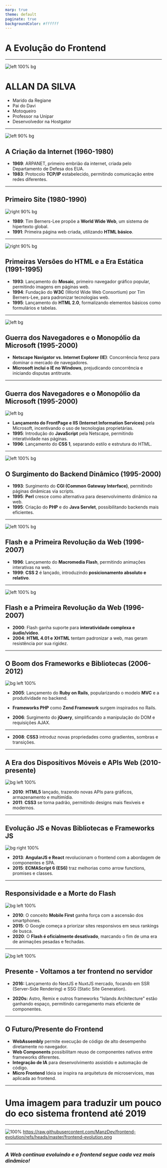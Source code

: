 ```yaml
---
marp: true
theme: default
paginate: true
backgroundColor: #ffffff
---
```


# A Evolução do Frontend

---
![left 100% bg](allan.jpg)
# ALLAN DA SILVA

* Marido da Regiane
* Pai do Davi
* Motoqueiro
* Professor na Unipar
* Desenvolvedor na Hostgator

---
![left 90% bg](arpanet.webp)

##  A Criação da Internet (1960-1980)
* **1969**: ARPANET, primeiro embrião da internet, criada pelo Departamento de Defesa dos EUA.  
  <!-- A ARPANET foi criada para interligar computadores de instituições de pesquisa e militares. -->
* **1983**: Protocolo **TCP/IP** estabelecido, permitindo comunicação entre redes diferentes.  
  <!-- Vinton Cerf e Bob Kahn são os principais responsáveis pelo desenvolvimento do TCP/IP. -->
---
## Primeiro Site (1980-1990)
![right 90% bg](primeiro-site.webp)
* **1989**: Tim Berners-Lee propõe a **World Wide Web**, um sistema de hipertexto global.  
  <!-- Tim Berners-Lee trabalhava no CERN e buscava uma forma de compartilhar informações científicas. -->
* **1991**: Primeira página web criada, utilizando **HTML básico**.  
  <!-- A primeira página foi hospedada no servidor do CERN e explicava o conceito da Web. -->

---
![right 90% bg](mosaic.jpg)
## Primeiras Versões do HTML e a Era Estática (1991-1995)
* **1993**: Lançamento do **Mosaic**, primeiro navegador gráfico popular, permitindo imagens em páginas web.  
  <!-- Criado por Marc Andreessen e Eric Bina, o Mosaic tornou a web mais acessível ao público. -->
* **1994**: Fundação do **W3C** (World Wide Web Consortium) por Tim Berners-Lee, para padronizar tecnologias web.  
  <!-- O W3C foi criado para evitar fragmentação na web e promover padrões abertos. -->
* **1995**: Lançamento do **HTML 2.0**, formalizando elementos básicos como formulários e tabelas.  
  <!-- HTML 2.0 foi o primeiro padrão oficial do W3C, consolidando recursos essenciais. -->

---

![left  bg](guerra-dos-navegadores.webp)

## Guerra dos Navegadores e o Monopólio da Microsoft (1995-2000)
* **Netscape Navigator vs. Internet Explorer (IE)**: Concorrência feroz para dominar o mercado de navegadores.  
  <!-- A Netscape dominava o mercado até a Microsoft integrar o IE ao Windows. -->
* **Microsoft inclui o IE no Windows**, prejudicando concorrência e iniciando disputas antitruste.  
  <!-- A Microsoft enfrentou processos antitruste nos EUA por práticas monopolistas. -->
---
## Guerra dos Navegadores e o Monopólio da Microsoft (1995-2000)
![left  bg](guerra-dos-navegadores.webp)
* **Lançamento do FrontPage e IIS (Internet Information Services)** pela Microsoft, incentivando o uso de tecnologias proprietárias.  
  <!-- O FrontPage facilitava a criação de sites, mas gerava código não padronizado. -->
* **1995**: Introdução do **JavaScript** pela Netscape, permitindo interatividade nas páginas.  
  <!-- Brendan Eich criou o JavaScript em apenas 10 dias na Netscape. -->
* **1996**: Lançamento do **CSS 1**, separando estilo e estrutura do HTML.  
  <!-- Criado pelo W3C, o CSS trouxe flexibilidade para design na web. -->

---

![left 100%  bg](java-php-or-perl-application.jpg)
## O Surgimento do Backend Dinâmico (1995-2000)
* **1993**: Surgimento do **CGI (Common Gateway Interface)**, permitindo páginas dinâmicas via scripts.  
  <!-- CGI permitiu servidores executarem programas para gerar páginas dinâmicas. -->
* **1995**: **Perl** cresce como alternativa para desenvolvimento dinâmico na web.  
  <!-- Perl era popular por sua flexibilidade e eficiência em manipulação de texto. -->
* **1995**: Criação do **PHP** e do **Java Servlet**, possibilitando backends mais eficientes.  
  <!-- Rasmus Lerdorf criou o PHP para gerenciar seu site pessoal. -->


---
![left 100%  bg](miniclip.webp)
## Flash e a Primeira Revolução da Web (1996-2007)
* **1996**: Lançamento do **Macromedia Flash**, permitindo animações interativas na web.  
  <!-- Flash foi criado por Jonathan Gay e popularizado pela Macromedia. -->
* **1999**: **CSS 2** é lançado, introduzindo **posicionamento absoluto e relativo**.  
  <!-- CSS 2 trouxe maior controle sobre layout e estilos de páginas. -->
---
![left 100%  bg](miniclip.webp)
## Flash e a Primeira Revolução da Web (1996-2007)
* **2000**: Flash ganha suporte para **interatividade complexa e áudio/vídeo**.  
  <!-- Flash tornou possível criar jogos e experiências interativas na web. -->
* **2004**: **HTML 4.01 e XHTML** tentam padronizar a web, mas geram resistência por sua rigidez.  
  <!-- XHTML tentou tornar o HTML mais estruturado, mas não foi amplamente adotado. -->

---

## O Boom dos Frameworks e Bibliotecas (2006-2012)
![bg left 100%](rails-jquery.jpg)
* **2005**: Lançamento do **Ruby on Rails**, popularizando o modelo **MVC** e a produtividade no backend.  
  <!-- David Heinemeier Hansson criou o Rails para acelerar o desenvolvimento de aplicações. -->
* **Frameworks PHP** como **Zend Framework** surgem inspirados no Rails.  
  <!-- Laravel, criado por Taylor Otwell, trouxe recursos modernos ao PHP. -->

* **2006**: Surgimento do **jQuery**, simplificando a manipulação do DOM e requisições AJAX.  
  <!-- John Resig criou o jQuery para facilitar o desenvolvimento web. -->
---
* **2008**: **CSS3** introduz novas propriedades como gradientes, sombras e transições.  
  <!-- CSS3 trouxe mais controle estético sem necessidade de imagens extras. -->

---

## A Era dos Dispositivos Móveis e APIs Web (2010-presente)
![bg left 100%](html5_and_css3.webp)
* **2010**: **HTML5** lançado, trazendo novas APIs para gráficos, armazenamento e multimídia.  
  <!-- HTML5 eliminou a necessidade de Flash e trouxe padronização. -->
* **2011**: **CSS3** se torna padrão, permitindo designs mais flexíveis e modernos.  
  <!-- CSS3 unificou recursos antes dependentes de hacks. -->

---
## Evolução JS e Novas Bibliotecas e Frameworks JS  
![bg right 100%](angular-react.webp)
* **2013**: **AngularJS e React** revolucionam o frontend com a abordagem de componentes e SPA.  
  <!-- O React foi criado pelo Facebook para melhorar a performance da UI. -->
* **2015**: **ECMAScript 6 (ES6)** traz melhorias como arrow functions, promises e classes.  
  <!-- ES6 trouxe melhorias para a escrita e manutenção do código JavaScript. -->

---

## Responsividade e a Morte do Flash
![bg left 100%](resposive.png)
* **2010**: O conceito **Mobile First** ganha força com a ascensão dos smartphones.  
  <!-- Ethan Marcotte popularizou o termo "Responsive Web Design". -->
* **2015**: O Google começa a priorizar sites responsivos em seus rankings de busca.  
  <!-- Mobile-first se tornou obrigatório para SEO. -->
* **2020**: O **Flash é oficialmente desativado**, marcando o fim de uma era de animações pesadas e fechadas.  
  <!-- Flash se tornou obsoleto devido a problemas de segurança e falta de suporte. -->

---
![bg left 100%](next-nuxt.png)
## Presente - Voltamos a ter frontend no servidor

* **2016:**  Lançamento do NextJS e NuxtJS mercado, focando em SSR (Server-Side Rendering) e SSG (Static Site Generation).

* **2020s:** Astro, Remix e outros frameworks "Islands Architecture" estão ganhando espaço, permitindo carregamento mais eficiente de componentes.

---

## O Futuro/Presente do Frontend
* **WebAssembly** permite execução de código de alto desempenho diretamente no navegador.  
* **Web Components** possibilitam reuso de componentes nativos entre frameworks diferentes.  
* **Integração de IA** para desenvolvimento assistido e automação de código.  
* **Micro Frontend** Ideia se inspira na arquitetura de microservices, mas aplicada ao frontend.
---

# Uma imagem para traduzir um pouco do eco sistema frontend até 2019
---
![100%](frontend-evolution.png)
https://raw.githubusercontent.com/ManzDev/frontend-evolution/refs/heads/master/frontend-evolution.png

---

### *A Web continua evoluindo e o frontend segue cada vez mais dinâmico!*
